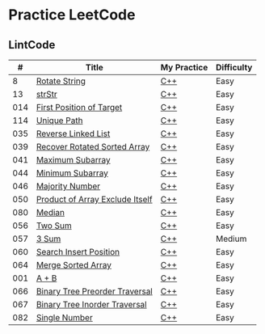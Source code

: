 # Practice LeetCode

## LintCode
| # | Title | My Practice | Difficulty |
|---|---|---|---|
|8|[Rotate String](http://www.lintcode.com/en/problem/)|[C++](./c++/lintcode-8-Rotate-String/)|Easy|
|13|[strStr](http://www.lintcode.com/en/problem/strstr/)|[C++](./c++/lintcode-13-strstr/)|Easy|
|014|[First Position of Target](http://www.lintcode.com/en/problem/first-position-of-target/)|[C++](./c++/lintcode-014-first-pos-of-target/)|Easy|
|114|[Unique Path](http://www.lintcode.com/en/problem/unique-paths/)|[C++](./c++/lintcode-114-unique-paths)|Easy|
|035|[Reverse Linked List](http://www.lintcode.com/en/problem/reverse-linked-list)|[C++](./c++/lintcode-035-reverse-linked-list)|Easy|
|039|[Recover Rotated Sorted Array](http://www.lintcode.com/en/problem/recover-rotated-sorted-array/)|[C++](./c++/lintcode-039-recover-rotated-sorted-array)|Easy|
|041|[Maximum Subarray](http://www.lintcode.com/en/problem/maximum-subarray/)|[C++](./c++/lintcode-041-maximum-subarray)|Easy|
|044|[Minimum Subarray](http://www.lintcode.com/en/problem/minimum-subarray/)|[C++](./c++/lintcode-044-minimum-subarray)|Easy|
|046|[Majority Number](http://www.lintcode.com/en/problem/majority-number/)|[C++](./c++/lintcode-046-majority-number)|Easy|
|050|[Product of Array Exclude Itself](http://www.lintcode.com/en/problec++/lintcode-080-medianm/product-of-array-exclude-itself/)|[C++](./c++/lintcode-050-product-of-array-exclude-itself)|Easy|
|080|[Median](http://www.lintcode.com/en/problem/median/)|[C++](./c++/lintcode-080-median)|Easy|
|056|[Two Sum](http://www.lintcode.com/en/problem/two-sum/)|[C++](./c++/lintcode-056-two-sum)|Easy|
|057|[3 Sum](http://www.lintcode.com/en/problem/3sum/)|[C++](./c++/lintcode-057-3Sum)|Medium|
|060|[Search Insert Position](http://www.lintcode.com/en/problem/search-insert-position/)|[C++](./c++/lintcode-060-search-insert-pos)|Easy|
|064|[Merge Sorted Array](http://www.lintcode.com/en/problem/merge-sorted-array/)|[C++](./c++/lintcode-064-merge-sorted-array)|Easy|
|001|[A + B](http://www.lintcode.com/en/problem/a-b-problem/)|[C++](./c++/lintcode-064-merge-sorted-array)|Easy|
|066|[Binary Tree Preorder Traversal](http://www.lintcode.com/en/problem/binary-tree-preorder-traversal)|[C++](./c++/lintcode-066-binary-tree-preorder-traversal)|Easy|
|067|[Binary Tree Inorder Traversal](http://www.lintcode.com/en/problem/binary-tree-inorder-traversal/)|[C++](./c++/lintcode-067-binary-tree-inorder-traversal)|Easy|
|082|[Single Number](http://www.lintcode.com/en/problem/single-number/)|[C++](./c++/lintcode-082-single-number)|Easy|
